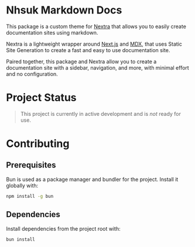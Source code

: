 # Nhsuk Markdown Docs

This package is a custom theme for [Nextra](https://nextra.vercel.app/) that allows you to easily create documentation sites using markdown.

Nextra is a lightweight wrapper around [Next.js](https://nextjs.org/) and [MDX](https://mdxjs.com/), that uses Static Site Generation to create a fast and easy to use documentation site.

Paired together, this package and Nextra allow you to create a documentation site with a sidebar, navigation, and more, with minimal effort and no configuration.

# Project Status

> This project is currently in active development and is _not_ ready for use.

# Contributing

## Prerequisites

Bun is used as a package manager and bundler for the project. Install it globally with:

```bash
npm install -g bun
```

## Dependencies

Install dependencies from the project root with:

```bash
bun install
```
